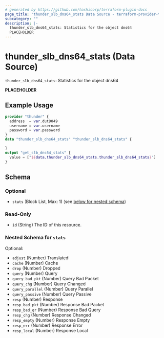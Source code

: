```yaml
---
# generated by https://github.com/hashicorp/terraform-plugin-docs
page_title: "thunder_slb_dns64_stats Data Source - terraform-provider-thunder"
subcategory: ""
description: |-
  thunder_slb_dns64_stats: Statistics for the object dns64
  PLACEHOLDER
---
```


# thunder_slb_dns64_stats (Data Source)

`thunder_slb_dns64_stats`: Statistics for the object dns64

__PLACEHOLDER__

## Example Usage

```terraform
provider "thunder" {
  address  = var.dut9049
  username = var.username
  password = var.password
}
data "thunder_slb_dns64_stats" "thunder_slb_dns64_stats" {

}
output "get_slb_dns64_stats" {
  value = ["${data.thunder_slb_dns64_stats.thunder_slb_dns64_stats}"]
}
```

<!-- schema generated by tfplugindocs -->
## Schema

### Optional

- `stats` (Block List, Max: 1) (see [below for nested schema](#nestedblock--stats))

### Read-Only

- `id` (String) The ID of this resource.

<a id="nestedblock--stats"></a>
### Nested Schema for `stats`

Optional:

- `adjust` (Number) Translated
- `cache` (Number) Cache
- `drop` (Number) Dropped
- `query` (Number) Query
- `query_bad_pkt` (Number) Query Bad Packet
- `query_chg` (Number) Query Changed
- `query_parallel` (Number) Query Parallel
- `query_passive` (Number) Query Passive
- `resp` (Number) Response
- `resp_bad_pkt` (Number) Response Bad Packet
- `resp_bad_qr` (Number) Response Bad Query
- `resp_chg` (Number) Response Changed
- `resp_empty` (Number) Response Empty
- `resp_err` (Number) Response Error
- `resp_local` (Number) Response Local


